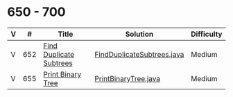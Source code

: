 # 650 - 700

 V | #  | Title | Solution | Difficulty 
-- | --- | ----- | -------- | ---------- 
V | 652   | [Find Duplicate Subtrees][652-link] | [FindDuplicateSubtrees.java][652-solution] | Medium
V | 655   | [Print Binary Tree][655-link] | [PrintBinaryTree.java][655-solution] | Medium

[652-link]: https://leetcode.com/problems/find-duplicate-subtrees/
[652-solution]: https://github.com/jsong00505/LeetCode/blob/master/Algorithms/src/main/java/medium/f/FindDuplicateSubtrees.java
[655-link]: https://leetcode.com/problems/print-binary-tree/
[655-solution]: https://github.com/jsong00505/LeetCode/blob/master/Algorithms/src/main/java/medium/p/PrintBinaryTree.java
